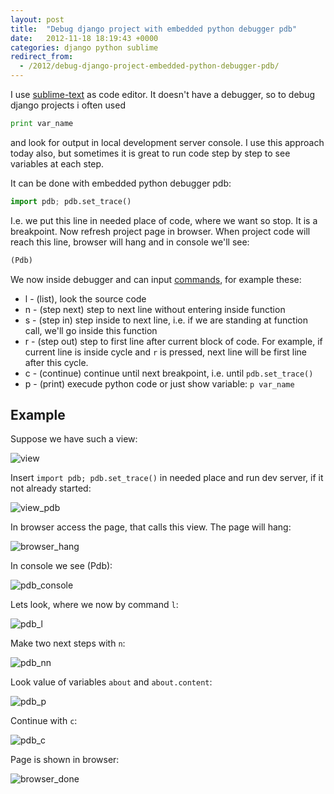 ```yaml
---
layout: post
title:  "Debug django project with embedded python debugger pdb"
date:   2012-11-18 18:19:43 +0000
categories: django python sublime
redirect_from:
  - /2012/debug-django-project-embedded-python-debugger-pdb/
---
```


I use [sublime-text](http://www.sublimetext.com/) as code editor. It doesn't have a debugger, so to debug django projects i often used

```python
print var_name
```

and look for output in local development server console. I use this approach today also, but sometimes it is great to run code step by step to see variables at each step.

It can be done with embedded python debugger pdb:

```python
import pdb; pdb.set_trace()
```

<!--more-->

I.e. we put this line in needed place of code, where we want so stop. It is a breakpoint. Now refresh project page in browser. When project code will reach this line, browser will hang and in console we'll see:

```python
(Pdb)
```

We now inside debugger and can input [commands](http://docs.python.org/2/library/pdb.html#debugger-commands), for example these:

- l - (list), look the source code
- n - (step next) step to next line without entering inside function
- s - (step in) step inside to next line, i.e. if we are standing at function call, we'll go inside this function
- r - (step out) step to first line after current block of code. For example, if current line is inside cycle and `r` is pressed, next line will be first line after this cycle.
- c - (continue) continue until next breakpoint, i.e. until `pdb.set_trace()`
- p - (print) execude python code or just show variable: `p var_name`

## Example

Suppose we have such a view:

![view](/assets/images/posts/2012-11-18-debug-django-project-embedded-python-debugger-pdb/view.jpeg "view")

Insert `import pdb; pdb.set_trace()` in needed place and run dev server, if it not already started:

![view_pdb](/assets/images/posts/2012-11-18-debug-django-project-embedded-python-debugger-pdb/view_pdb.jpeg "view_pdb")

In browser access the page, that calls this view. The page will hang:

![browser_hang](/assets/images/posts/2012-11-18-debug-django-project-embedded-python-debugger-pdb/browser_hang.jpeg "browser_hang")

In console we see (Pdb):

![pdb_console](/assets/images/posts/2012-11-18-debug-django-project-embedded-python-debugger-pdb/pdb_console.jpeg "pdb_console")

Lets look, where we now by command `l`:

![pdb_l](/assets/images/posts/2012-11-18-debug-django-project-embedded-python-debugger-pdb/pdb_l.jpeg "pdb_l")

Make two next steps with `n`:

![pdb_nn](/assets/images/posts/2012-11-18-debug-django-project-embedded-python-debugger-pdb/pdb_nn.jpeg "pdb_nn")

Look value of variables `about` and `about.content`:

![pdb_p](/assets/images/posts/2012-11-18-debug-django-project-embedded-python-debugger-pdb/pdb_p.jpeg "pdb_p")

Continue with `c`:

![pdb_c](/assets/images/posts/2012-11-18-debug-django-project-embedded-python-debugger-pdb/pdb_c.jpeg "pdb_c")

Page is shown in browser:

![browser_done](/assets/images/posts/2012-11-18-debug-django-project-embedded-python-debugger-pdb/browser_done.jpeg "browser_done")
